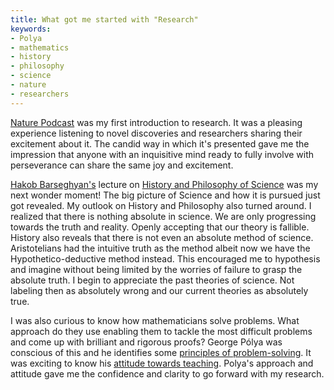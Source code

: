 ```yaml
---
title: What got me started with "Research"
keywords:
- Polya
- mathematics
- history
- philosophy
- science
- nature
- researchers
---
```


[Nature Podcast](https://www.nature.com/nature/articles?type=nature-podcast) was my first introduction to research. It was a pleasing experience listening to novel discoveries and researchers sharing their excitement about it. The candid way in which it's presented gave me the impression that anyone with an inquisitive mind ready to fully involve with perseverance can share the same joy and excitement.

[Hakob Barseghyan's](https://hps.utoronto.ca/staff/hakob-barseghyan) lecture on [History and Philosophy of Science](https://www.youtube.com/channel/UC7Tb7zZldhJfxRCxJY52uMg) was my next wonder moment! The big picture of Science and how it is pursued just got revealed. My outlook on History and Philosophy also turned around. I realized that there is nothing absolute in science. We are only progressing towards the truth and reality. Openly accepting that our theory is fallible. History also reveals that there is not even an absolute method of science. Aristotelians had the intuitive truth as the method albeit now we have the Hypothetico-deductive method instead. This encouraged me to hypothesis and imagine without being limited by the worries of failure to grasp the absolute truth. I begin to appreciate the past theories of science. Not labeling then as absolutely wrong and our current theories as absolutely true.

I was also curious to know how mathematicians solve problems. What approach do they use enabling them to tackle the most difficult problems and come up with brilliant and rigorous proofs? George Pólya was conscious of this and he identifies some [principles of problem-solving](https://math.berkeley.edu/~gmelvin/polya.pdf). It was exciting to know his [attitude towards teaching](https://youtu.be/h0gbw-Ur_do). Polya's approach and attitude gave me the confidence and clarity to go forward with my research.
